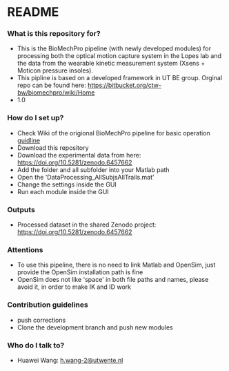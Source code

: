 # README #

### What is this repository for? ###

* This is the BioMechPro pipeline (with newly developed modules) for processing both the optical motion capture system in the Lopes lab and 
  the data from the wearable kinetic measurement system (Xsens + Moticon pressure insoles).
* This pipline is based on a developed framework in UT BE group. Orginal repo can be found here: https://bitbucket.org/ctw-bw/biomechpro/wiki/Home
* 1.0

### How do I set up? ###

* Check Wiki of the origional BioMechPro pipeline for basic operation [guidline](https://universiteittwente-my.sharepoint.com/:f:/r/personal/h_wang-2_utwente_nl/Documents/Research/BioMechPro_Intro?csf=1&web=1&e=TC5apc)
* Download this repository
* Download the experimental data from here: https://doi.org/10.5281/zenodo.6457662
* Add the folder and all subfolder into your Matlab path
* Open the 'DataProcessing_AllSubjsAllTrails.mat'
* Change the settings inside the GUI
* Run each module inside the GUI

### Outputs ###
* Processed dataset in the shared Zenodo project: https://doi.org/10.5281/zenodo.6457662

### Attentions ###
* To use this pipeline, there is no need to link Matlab and OpenSim, just provide the OpenSim installation path is fine
* OpenSim does not like 'space' in both file paths and names, please avoid it, in order to make IK and ID work

### Contribution guidelines ###
* push corrections
* Clone the development branch and push new modules

### Who do I talk to? ###
* Huawei Wang: h.wang-2@utwente.nl

